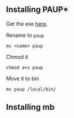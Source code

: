 ## Installing PAUP*

Get the exe [here](https://people.sc.fsu.edu/~dswofford/paup_test/).

Rename to `paup`
```
mv <name> paup
```

Chmod it
```
chmod a+x paup
```

Move it to bin
```
mv paup /local/bin/
```

## Installing mb
